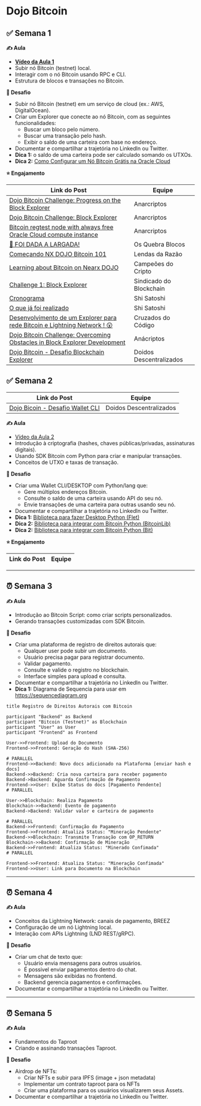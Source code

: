 # Dojo Bitcoin

## ✅ Semana 1

**✍️ Aula**

- **[Vídeo da Aula 1](https://www.youtube.com/watch?v=8NylsXut8-M)**
- Subir nó Bitcoin (testnet) local.
- Interagir com o nó Bitcoin usando RPC e CLI.
- Estrutura de blocos e transações no Bitcoin.

**🤺 Desafio**

- Subir nó Bitcoin (testnet) em um serviço de cloud (ex.: AWS, DigitalOcean).
- Criar um Explorer que conecte ao nó Bitcoin, com as seguintes funcionalidades:
  - Buscar um bloco pelo número.
  - Buscar uma transação pelo hash.
  - Exibir o saldo de uma carteira com base no endereço.
- Documentar e compartilhar a trajetória no LinkedIn ou Twitter.
- **Dica 1:** o saldo de uma carteira pode ser calculado somando os UTXOs.
- **Dica 2:** [Como Configurar um Nó Bitcoin Grátis na Oracle Cloud](https://medium.com/@mauricio.doerr/bitcoin-regtest-node-with-always-free-oracle-cloud-compute-instance-e7412dd0f902)

**⭐️ Engajamento**

| Link do Post                                                                                                                                                                                                        | Equipe                  |
| ------------------------------------------------------------------------------------------------------------------------------------------------------------------------------------------------------------------- | ----------------------- |
| [Dojo Bitcoin Challenge: Progress on the Block Explorer](https://www.linkedin.com/posts/zackson-pessoa_bitcoin-blockchain-development-activity-7284287815385833473-Je5f?utm_source=share&utm_medium=member_desktop) | Anarcriptos             |
| [Dojo Bitcoin Challenge: Block Explorer](https://www.linkedin.com/posts/zackson-pessoa_introdução-ao-dojo-bitcoin-activity-7283916576972546048-SEJ1/?utm_source=share&utm_medium=member_desktop)                    | Anarcriptos             |
| [Bitcoin regtest node with always free Oracle Cloud compute instance](https://medium.com/@mauricio.doerr/bitcoin-regtest-node-with-always-free-oracle-cloud-compute-instance-e7412dd0f902)                          | Anarcriptos             |
| [🚀 FOI DADA A LARGADA! ](https://www.linkedin.com/posts/oguilhermecss_softwaredevelopment-bitcoin-blockexplorer-activity-7283987796556476416-fWJF/?utm_source=share&utm_medium=member_desktop)                     | Os Quebra Blocos        |
| [Começando NX DOJO Bitcoin 101](https://www.linkedin.com/posts/vanessabarros-tech_come%C3%A7ando-nx-dojo-bitcoin-101-metas-do-dojo-activity-7282157167636287488-9U6H?utm_source=share&utm_medium=member_desktop)    | Lendas da Razão         |
| [Learning about Bitcoin on Nearx DOJO](https://www.linkedin.com/posts/mauriciodoerr_bitcoin-regtest-node-with-always-free-oracle-activity-7283312672475860993--1iH?utm_source=share&utm_medium=member_desktop)      | Campeões do Cripto      |
| [Challenge 1: Block Explorer](https://www.linkedin.com/feed/update/urn:li:activity:7284354684796964864/)                                                                                                            | Sindicado do Blockchain |
| [Cronograma](https://www.linkedin.com/posts/emanoel-oliveira-br_dojo-bitcoin-nearx-activity-7284241022400827392-T7Bi?)                                                                                              | Shi Satoshi             |
| [O que já foi realizado](https://www.linkedin.com/posts/emanoel-oliveira-br_bitcoin-blockchain-inovaaexaeto-activity-7284398852554592256-H1qC/)                                                                     | Shi Satoshi             |
| [Desenvolvimento de um Explorer para rede Bitcoin e Lightning Network ! 😲](https://www.linkedin.com/posts/marciomoraisoficial_bitcoin-blockchain-tecnologia-activity-7284595376441974784-AZuq/)                    | Cruzados do Código      |
| [Dojo Bitcoin Challenge: Overcoming Obstacles in Block Explorer Development](https://www.linkedin.com/posts/zackson-pessoa_softwaredevelopment-bitcoin-blockexplorer-activity-7284721160909447169-9OHB/)            | Anácriptos              |
| [Dojo Bitcoin - Desafio Blockchain Explorer](https://www.linkedin.com/posts/kledenilson_doidosabrdescentralizados-nearx-bitcoin-activity-7285334686816440320-t_fu/)                                                 | Doidos Descentralizados |

## ✅ Semana 2

| Link do Post                                                                                                                                                                                                        | Equipe                  |
| ------------------------------------------------------------------------------------------------------------------------------------------------------------------------------------------------------------------- | ----------------------- |
| [Dojo Bicoin - Desafio Wallet CLI](https://www.linkedin.com/posts/kledenilson_walletabrcli-blockchain-doidosabrdescentralizados-activity-7286739091105177603-g89o/)                                                 | Doidos Descentralizados |


**✍️ Aula**

- [Vídeo da Aula 2](https://www.youtube.com/watch?v=eRlOK_uNXRA)
- Introdução à criptografia (hashes, chaves públicas/privadas, assinaturas digitais).
- Usando SDK Bitcoin com Python para criar e manipular transações.
- Conceitos de UTXO e taxas de transação.

**🤺 Desafio**

- Criar uma Wallet CLI/DESKTOP com Python/lang que:
  - Gere múltiplos endereços Bitcoin.
  - Consulte o saldo de uma carteira usando API do seu nó.
  - Envie transações de uma carteira para outras usando seu nó.
- Documentar e compartilhar a trajetória no LinkedIn ou Twitter.
- **Dica 1:** [Biblioteca para fazer Desktop Python (Flet)](https://flet.dev)
- **Dica 2:** [Biblioteca para integrar com Bitcoin Python (BitcoinLib)](https://github.com/1200wd/bitcoinlib)
- **Dica 2:** [Biblioteca para integrar com Bitcoin Python (Bit)](https://ofek.dev/bit/)

**⭐️ Engajamento**

| Link do Post | Equipe |
| ------------ | ------ |

---

## ⏰ Semana 3

**✍️ Aula**

- Introdução ao Bitcoin Script: como criar scripts personalizados.
- Gerando transações customizadas com SDK Bitcoin.

**🤺 Desafio**

- Criar uma plataforma de registro de direitos autorais que:
  - Qualquer user pode subir um documento.
  - Usuário precisa pagar para registrar documento.
  - Validar pagamento.
  - Consulte e valide o registro no blockchain.
  - Interface simples para upload e consulta.
- Documentar e compartilhar a trajetória no LinkedIn ou Twitter.
- **Dica 1:** Diagrama de Sequencia para usar em https://sequencediagram.org


```
title Registro de Direitos Autorais com Bitcoin

participant "Backend" as Backend
participant "Bitcoin (Testnet)" as Blockchain
participant "User" as User
participant "Frontend" as Frontend

User->>Frontend: Upload do Documento
Frontend->>Frontend: Geração do Hash (SHA-256)

# PARALLEL
Frontend->>Backend: Novo docs adicionado na Plataforma [enviar hash e docs]
Backend->>Backend: Cria nova carteira para receber pagamento
Backend->Backend: Aguarda Confirmação de Pagamento
Frontend->>User: Exibe Status do docs [Pagamento Pendente]
# PARALLEL

User->>Blockchain: Realiza Pagamento
Blockchain->>Backend: Evento de pagamento
Backend->Backend: Validar valor e carteira de pagamento

# PARALLEL
Backend->>Frontend: Confirmação do Pagamento
Frontend->>Frontend: Atualiza Status: "Mineração Pendente"
Backend->>Blockchain: Transmite Transação com OP_RETURN
Blockchain->>Backend: Confirmação de Mineração
Backend->>Frontend: Atualiza Status: "Minerado Confimada"
# PARALLEL

Frontend->>Frontend: Atualiza Status: "Mineração Confimada"
Frontend->>User: Link para Documento na Blockchain
```

---

## ⏰ Semana 4

**✍️ Aula**

- Conceitos da Lightning Network: canais de pagamento, BREEZ
- Configuração de um nó Lightning local.
- Interação com APIs Lightning (LND REST/gRPC).

**🤺 Desafio**

- Criar um chat de texto que:
  - Usuário envia mensagens para outros usuários.
  - É possivel enviar pagamentos dentro do chat.
  - Mensagens são exibidas no frontend.
  - Backend gerencia pagamentos e confirmações.
- Documentar e compartilhar a trajetória no LinkedIn ou Twitter.

---

## ⏰ Semana 5

**✍️ Aula**

- Fundamentos do Taproot
- Criando e assinando transações Taproot.

**🤺 Desafio**

- Airdrop de NFTs:
  - Criar NFTs e subir para IPFS (image + json metadata)
  - Implementar um contrato taproot para os NFTs
  - Criar uma plataforma para os usuários visualizarem seus Assets.
- Documentar e compartilhar a trajetória no LinkedIn ou Twitter.
